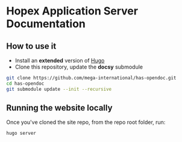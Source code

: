 # Hopex Application Server Documentation

## How to use it

- Install an **extended** version of [Hugo](https://github.com/gohugoio/hugo/releases)
- Clone this repository, update the **docsy** submodule

```bash
git clone https://github.com/mega-international/has-opendoc.git
cd has-opendoc
git submodule update --init --recursive
```

## Running the website locally

Once you've cloned the site repo, from the repo root folder, run:

```
hugo server
```
